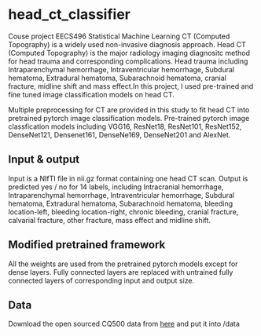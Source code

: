# head_ct_classifier
Couse project EECS496 Statistical Machine Learning
CT (Computed Topography) is a widely used non-invasive diagnosis approach. Head CT (Computed Topography) is the major radiology imaging diagnositc method for head trauma and corresponding complications. Head trauma including Intraparenchymal hemorrhage, Intraventricular hemorrhage, Subdural hematoma, Extradural hematoma, Subarachnoid hematoma, cranial fracture, midline shift and mass effect.In this project, I used pre-trained and fine tuned image classification models on head CT.

Multiple preprocessing for CT are provided in this study to fit head CT into pretrained pytorch image classification models.
Pre-trained pytorch image classfication models including VGG16, ResNet18, ResNet101, ResNet152, DenseNet121, Densenet161, DenseNe169, DenseNet201 and AlexNet.

## Input & output
Input is a NIfTI file in nii.gz format containing one head CT scan. Output is predicted yes / no for 14 labels, including Intracranial hemorrhage, Intraparenchymal hemorrhage, Intraventricular hemorrhage, Subdural hematoma, Extradural hematoma, Subarachnoid hematoma, bleeding location-left, bleeding location-right, chronic bleeding, cranial fracture, calvarial fracture, other fracture, mass effect and midline shift.

## Modified pretrained framework
All the weights are used from the pretrained pytorch models except for dense layers. Fully connected layers are replaced with untrained fully connected layers of corresponding input and output size.

## Data
Download the open sourced CQ500 data from [here](http://headctstudy.qure.ai/dataset) and put it into /data

